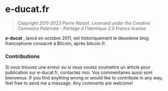 # e-ducat.fr

> *Copyright 2011-2023 Pierre Noizat. Licensed under the Creative Commons Paternité - Partage à l’Identique 2.0 France license.*

**e-ducat** , lancé en octobre 2011, est historiquement le deuxième blog francophone consacré à Bitcoin, après bitcoin.fr.

### Contributions

Si vous trouvez une erreur ou si vous voulez soumettre un article pour publication sur e-ducat.fr, contactez moi. Vos commentaires aussi sont bienvenus.
If you find anything wrong or would like to contribute in any way, feel free to send me a message.  Any comments are welcome!
